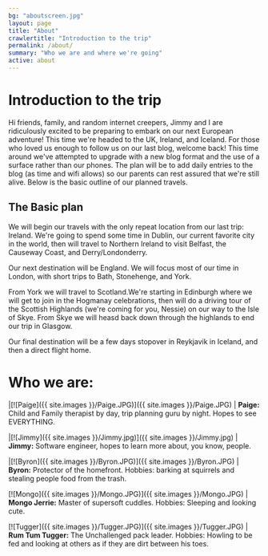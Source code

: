 ```yaml
---
bg: "aboutscreen.jpg"
layout: page
title: "About"
crawlertitle: "Introduction to the trip"
permalink: /about/
summary: "Who we are and where we're going"
active: about
---
```


# Introduction to the trip
Hi friends, family, and random internet creepers,
Jimmy and I are ridiculously excited to be preparing to embark on our next European adventure! This time we're headed to the UK, Ireland, and Iceland.  For those who loved us enough to follow us on our last blog, welcome back! This time around we've attempted to upgrade with a new blog format and the use of a surface rather than our phones. The plan will be to add daily entries to the blog (as time and wifi allows) so our parents can rest assured that we're still alive. Below is the basic outline of our planned travels.

## The Basic plan

We will begin our travels with the only repeat location from our last trip: Ireland. We're going to spend some time in Dublin, our current favorite city in the world, then will travel to Northern Ireland to visit Belfast, the Causeway Coast, and Derry/Londonderry. 

Our next destination will be England. We will focus most of our time in London, with short trips to Bath, Stonehenge, and York. 

From York we will travel to Scotland.We're starting in Edinburgh where we will get to join in the Hogmanay celebrations, then will do a driving tour of the Scottish Highlands (we're coming for you, Nessie) on our way to the Isle of Skye. From Skye we will heasd back down through the highlands to end our trip in Glasgow. 

Our final destination will be a few days stopover in Reykjavik in Iceland, and then a direct flight home. 

# Who we are:

|[![Paige]({{ site.images }}/Paige.JPG)]({{ site.images }}/Paige.JPG) | **Paige:** Child and Family therapist by day, trip planning guru by night. Hopes to see EVERYTHING.

|[![Jimmy]({{ site.images }}/Jimmy.jpg)]({{ site.images }}/Jimmy.jpg) | **Jimmy:** Software engineer, hopes to learn more about, you know, people.

|[![Byron]({{ site.images }}/Byron.JPG)]({{ site.images }}/Byron.JPG) | **Byron:** Protector of the homefront. Hobbies: barking at squirrels and stealing people food from the trash.

[![Mongo]({{ site.images }}/Mongo.JPG)]({{ site.images }}/Mongo.JPG) | **Mongo Jerrie:** Master of supersoft cuddles. Hobbies: Sleeping and looking cute.

[![Tugger]({{ site.images }}/Tugger.JPG)]({{ site.images }}/Tugger.JPG) | **Rum Tum Tugger:** The Unchallenged pack leader. Hobbies: Howling to be fed and looking at others as if they are dirt between his toes. 

 